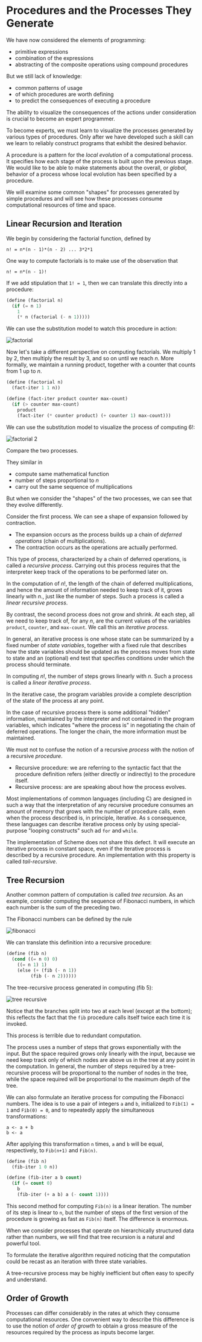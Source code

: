 # Procedures and the Processes They Generate

We have now considered the elements of programming:

- primitive expressions
- combination of the expressions
- abstracting of the composite operations using compound procedures

But we still lack of knowledge:

- common patterns of usage
- of which procedures are worth defining
- to predict the consequences of executing a procedure

The ability to visualize the consequences of the actions under consideration is crucial to become an expert programmer.

To become experts, we must learn to visualize the processes generated by various types of procedures. Only after we have developed such a skill can we learn to reliably construct programs that exhibit the desired behavior.

A procedure is a pattern for the *local evolution* of a computational process. It specifies how each stage of the process is built upon the previous stage. We would like to be able to make statements about the overall, or *global*, behavior of a process whose local evolution has been specified by a procedure.

We will examine some common "shapes" for processes generated by simple procedures and will see how these processes consume computational resources of time and space.

## Linear Recursion and Iteration

We begin by considering the factorial function, defined by 

```
n! = n*(n - 1)*(n - 2) ... 3*2*1
```

One way to compute factorials is to make use of the observation that

```
n! = n*(n - 1)!
```

If we add stipulation that `1! = 1`, then we can translate this directly into a procedure:

```lisp
(define (factorial n)
  (if (= n 1)
    1
    (* n (factorial (- n 1)))))
```

We can use the substitution model to watch this procedure in action:

![factorial](img/factorial.png)

Now let's take a different perspective on computing factorials. We multiply 1 by 2, then multiply the result by 3, and so on until we reach *n*. More formally, we maintain a running product, together with a counter that counts from 1 up to *n*.

```lisp
(define (factorial n)
  (fact-iter 1 1 n))

(define (fact-iter product counter max-count)
  (if (> counter max-count)
    product
    (fact-iter (* counter product) (+ counter 1) max-count)))
```

We can use the substitution model to visualize the process of computing 6!:

![factorial 2](img/factorial2.png)

Compare the two processes.

They similar in

- compute same mathematical function
- number of steps proportional to *n*
- carry out the same sequence of multiplications

But when we consider the "shapes" of the two processes, we can see that they evolve differently.

Consider the first process. We can see a shape of expansion followed by contraction.

- The expansion occurs as the process builds up a chain of *deferred operations* (chain of multiplications).
- The contraction occurs as the operations are actually performed.

This type of process, characterized by a chain of deferred operations, is called a *recursive process*. Carrying out this process requires that the interpreter keep track of the operations to be performed later on.

In the computation of *n*!, the length of the chain of deferred multiplications, and hence the amount of information needed to keep track of it, grows linearly with *n*., just like the number of steps. Such a process is called a *linear recursive process*.

By contrast, the second process does not grow and shrink. At each step, all we need to keep track of, for any *n*, are the current values of the variables `product`, `counter`, and `max-count`. We call this an *iterative process*.

In general, an iterative process is one whose state can be summarized by a fixed number of *state variables*, together with a fixed rule that describes how the state variables should be updated as the process moves from state to state and an (optional) end test that specifies conditions under which the process should terminate.

In computing *n*!, the number of steps grows linearly with *n*. Such a process is called a *linear iterative process*.

In the iterative case, the program variables provide a complete description of the state of the process at any point.

In the case of recursive process there is some additional "hidden" information, maintained by the interpreter and not contained in the program variables, which indicates "where the process is" in negotiating the chain of deferred operations. The longer the chain, the more information must be maintained.

We must not to confuse the notion of a recursive *process* with the notion of a recursive *procedure*.

- Recursive procedure: we are referring to the syntactic fact that the procedure definition refers (either directly or indirectly) to the procedure itself.
- Recursive process: are are speaking about how the process evolves.

Most implementations of common languages (including C) are designed in such a way that the interpretation of any recursive procedure consumes an amount of memory that grows with the number of procedure calls, even when the process described is, in principle, iterative. As s consequence, these languages can describe iterative process only by using special-purpose "looping constructs" such ad `for` and `while`.

The implementation of Scheme does not share this defect. It will execute an iterative process in constant space, even if the iterative process is described by a recursive procedure. An implementation with this property is called *tail-recursive*.

## Tree Recursion

Another common pattern of computation is called *tree recursion.* As an example, consider computing the sequence of Fibonacci numbers, in which each number is the sum of the preceding two.

The Fibonacci numbers can be defined by the rule

![fibonacci](fibonacci.png)

We can translate this definition into a recursive procedure:

```lisp
(define (fib n)
  (cond ((= n 0) 0)
	((= n 1) 1)
	(else (+ (fib (- n 1)) 
		 (fib (- n 2))))))
```

The tree-recursive process generated in computing (fib 5):

![tree recursive](treerecursive.png)

Notice that the branches split into two at each level (except at the bottom); this reflects the fact that the `fib` procedure calls itself twice each time it is invoked.

This process is terrible due to redundant computation.

The process uses a number of steps that grows exponentially with the input. But the space required grows only linearly with the input, because we need keep track only of which nodes are above us in the tree at any point in the computation. In general, the number of steps required by a tree-recursive process will be proportional to the number of nodes in the tree, while the space required will be proportional to the maximum depth of the tree.

We can also formulate an iterative process for computing the Fibonacci numbers. The idea is to use a pair of integers `a` and `b`, initialized to `Fib(1) = 1` and `Fib(0) = 0`, and to repeatedly apply the simultaneous transformations:

```
a <- a + b
b <- a
```

After applying this transformation `n` times, `a` and `b` will be equal, respectively, to `Fib(n+1)` and `Fib(n)`.

```lisp
(define (fib n)
  (fib-iter 1 0 n))

(define (fib-iter a b count)
  (if (= count 0)
    b
    (fib-iter (+ a b) a (- count 1))))
```

This second method for computing `Fib(n)` is a linear iteration. The number of its step is linear to `n`, but the number of steps of the first version of the procedure is growing as fast as `Fib(n)` itself. The difference is enormous.

When we consider processes that operate on hierarchically structured data rather than numbers, we will find that tree recursion is a natural and powerful tool.

To formulate the iterative algorithm required noticing that the computation could be recast as an iteration with three state variables.

A tree-recursive process may be highly inefficient but often easy to specify and understand.

## Order of Growth

Processes can differ considerably in the rates at which they consume computational resources. One convenient way to describe this difference is to use the notion of *order of growth* to obtain a gross measure of the resources required by the process as inputs become larger.
